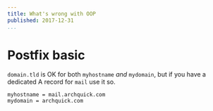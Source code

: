 ```yaml
---
title: What's wrong with OOP
published: 2017-12-31
...
```


# Postfix basic


`domain.tld` is OK for both `myhostname` *and* `mydomain`, but if you have a
dedicated A record for `mail` use it so.

    myhostname = mail.archquick.com
    mydomain = archquick.com

